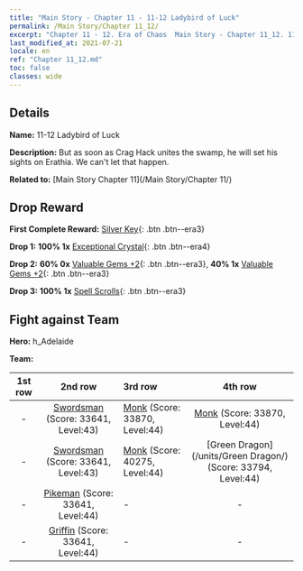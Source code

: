 ```yaml
---
title: "Main Story - Chapter 11 - 11-12 Ladybird of Luck"
permalink: /Main Story/Chapter 11_12/
excerpt: "Chapter 11 - 12. Era of Chaos  Main Story - Chapter 11_12. 11-12 Ladybird of Luck"
last_modified_at: 2021-07-21
locale: en
ref: "Chapter 11_12.md"
toc: false
classes: wide
---
```


## Details

 **Name:** 11-12 Ladybird of Luck

 **Description:** But as soon as Crag Hack unites the swamp, he will set his sights on Erathia. We can't let that happen.

 **Related to:** [Main Story Chapter 11](/Main Story/Chapter 11/)

## Drop Reward

 **First Complete Reward:** [Silver Key](/Items/con_693/){: .btn .btn--era3}

 **Drop 1:** **100% 1x** [Exceptional Crystal](/Items/mat_38/){: .btn .btn--era4}

 **Drop 2:** **60% 0x** [Valuable Gems +2](/Items/mat_30/){: .btn .btn--era3}, **40% 1x** [Valuable Gems +2](/Items/mat_30/){: .btn .btn--era3}

 **Drop 3:** **100% 1x** [Spell Scrolls](/Items/con_694/){: .btn .btn--era3}


## Fight against Team
 **Hero:** h_Adelaide

 **Team:**


  | 1st row | 2nd row | 3rd row | 4th row |
  |:----:|:----:|:----|:----:|
  | - | [Swordsman](/units/Swordsman/) (Score: 33641, Level:43)  | [Monk](/units/Monk/) (Score: 33870, Level:44)  | [Monk](/units/Monk/) (Score: 33870, Level:44)  |
  | - | [Swordsman](/units/Swordsman/) (Score: 33641, Level:43)  | [Monk](/units/Monk/) (Score: 40275, Level:44)  | [Green Dragon](/units/Green Dragon/) (Score: 33794, Level:44)  |
  | - | [Pikeman](/units/Pikeman/) (Score: 33641, Level:44)  | - | - |
  | - | [Griffin](/units/Griffin/) (Score: 33641, Level:44)  | - | - |



